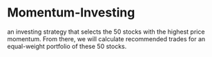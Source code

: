 # Momentum-Investing
an investing strategy that selects the 50 stocks with the highest price momentum. From there, we will calculate recommended trades for an equal-weight portfolio of these 50 stocks.
